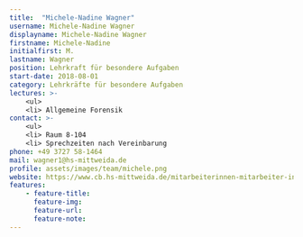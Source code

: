 ```yaml
---
title:  "Michele-Nadine Wagner"
username: Michele-Nadine Wagner
displayname: Michele-Nadine Wagner
firstname: Michele-Nadine
initialfirst: M.
lastname: Wagner
position: Lehrkraft für besondere Aufgaben
start-date: 2018-08-01
category: Lehrkräfte für besondere Aufgaben
lectures: >-
    <ul>
    <li> Allgemeine Forensik
contact: >-
    <ul>
    <li> Raum 8-104
    <li> Sprechzeiten nach Vereinbarung
phone: +49 3727 58-1464
mail: wagner1@hs-mittweida.de 
profile: assets/images/team/michele.png
website: https://www.cb.hs-mittweida.de/mitarbeiterinnen-mitarbeiter-in-ihren-fachgruppen/wagner-michele-nadine/
features:
    - feature-title: 
      feature-img: 
      feature-url: 
      feature-note: 
---
```


